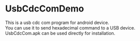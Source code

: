 # UsbCdcComDemo
This is a usb cdc com program for android device.<br>
You can use it to send hexadecimal command to a USB device.<br>
UsbCdcCom.apk can be used directly for installation.
